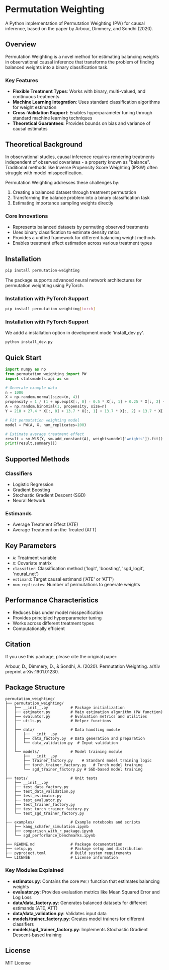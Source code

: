 # Permutation Weighting

A Python implementation of Permutation Weighting (PW) for causal inference, based on the paper by Arbour, Dimmery, and Sondhi (2020).

## Overview

Permutation Weighting is a novel method for estimating balancing weights in observational causal inference that transforms the problem of finding balanced weights into a binary classification task.

### Key Features

- **Flexible Treatment Types**: Works with binary, multi-valued, and continuous treatments
- **Machine Learning Integration**: Uses standard classification algorithms for weight estimation
- **Cross-Validation Support**: Enables hyperparameter tuning through standard machine learning techniques
- **Theoretical Guarantees**: Provides bounds on bias and variance of causal estimates

## Theoretical Background

In observational studies, causal inference requires rendering treatments independent of observed covariates - a property known as "balance". Traditional methods like Inverse Propensity Score Weighting (IPSW) often struggle with model misspecification.

Permutation Weighting addresses these challenges by:

1. Creating a balanced dataset through treatment permutation
2. Transforming the balance problem into a binary classification task
3. Estimating importance sampling weights directly

### Core Innovations

- Represents balanced datasets by permuting observed treatments
- Uses binary classification to estimate density ratios
- Provides a unified framework for different balancing weight methods
- Enables treatment effect estimation across various treatment types

## Installation

```bash
pip install permutation-weighting
```


The package supports advanced neural network architectures for permutation weighting using PyTorch.

### Installation with PyTorch Support

```bash
pip install permutation-weighting[torch]
```
### Installation with PyTorch Support

We addd a installation option in development mode 'install_dev.py'. 
```bash
python install_dev.py
```


## Quick Start

```python
import numpy as np
from permutation_weighting import PW
import statsmodels.api as sm

# Generate example data
n = 1000
X = np.random.normal(size=(n, 4))
propensity = 1 / (1 + np.exp(X[:, 0] - 0.5 * X[:, 1] + 0.25 * X[:, 2] + 0.1 * X[:, 3]))
A = np.random.binomial(1, propensity, size=n)
Y = 210 + 27.4 * X[:, 0] + 13.7 * X[:, 1] + 13.7 * X[:, 2] + 13.7 * X[:, 3] + np.random.normal(size=n)

# Fit permutation weighting model
model = PW(A, X, num_replicates=100)

# Estimate average treatment effect
result = sm.WLS(Y, sm.add_constant(A), weights=model['weights']).fit()
print(result.summary())
```

## Supported Methods

### Classifiers
- Logistic Regression
- Gradient Boosting
- Stochastic Gradient Descent (SGD)
- Neural Network

### Estimands
- Average Treatment Effect (ATE)
- Average Treatment on the Treated (ATT)

## Key Parameters

- `A`: Treatment variable
- `X`: Covariate matrix
- `classifier`: Classification method ('logit', 'boosting', 'sgd_logit', 'neural_net')
- `estimand`: Target causal estimand ('ATE' or 'ATT')
- `num_replicates`: Number of permutations to generate weights

## Performance Characteristics

- Reduces bias under model misspecification
- Provides principled hyperparameter tuning
- Works across different treatment types
- Computationally efficient

## Citation

If you use this package, please cite the original paper:

Arbour, D., Dimmery, D., & Sondhi, A. (2020). Permutation Weighting. arXiv preprint arXiv:1901.01230.

## Package Structure

```
permutation_weighting/
├── permutation_weighting/
│   ├── __init__.py          # Package initialization
│   ├── estimator.py         # Main estimation algorithm (PW function)
│   ├── evaluator.py         # Evaluation metrics and utilities
│   ├── utils.py             # Helper functions
│   │
│   ├── data/                # Data handling module
│   │   ├── __init__.py
│   │   ├── data_factory.py  # Data generation and preparation
│   │   └── data_validation.py  # Input validation
│   │
│   └── models/              # Model training module
│       ├── __init__.py
│       ├── trainer_factory.py    # Standard model training logic
│       ├── torch_trainer_factory.py   # Torch model training 
│       └── sgd_trainer_factory.py # SGD-based model training
│
├── tests/                   # Unit tests
│   ├── __init__.py
│   ├── test_data_factory.py
│   ├── test_data_validation.py
│   ├── test_estimator.py
│   ├── test_evaluator.py
│   ├── test_trainer_factory.py
│   ├── test_torch_trainer_factory.py
│   └── test_sgd_trainer_factory.py
│
├── examples/                # Example notebooks and scripts
│   ├── kang_schafer_simulation.ipynb
│   ├── comparison_with_r_package.ipynb
│   └── sgd_performance_benchmarks.ipynb
│
├── README.md                # Package documentation
├── setup.py                 # Package setup and distribution
├── pyproject.toml           # Build system requirements
└── LICENSE                  # License information
```

### Key Modules Explained

- **estimator.py**: Contains the core `PW()` function that estimates balancing weights
- **evaluator.py**: Provides evaluation metrics like Mean Squared Error and Log Loss
- **data/data_factory.py**: Generates balanced datasets for different estimands (ATE, ATT)
- **data/data_validation.py**: Validates input data
- **models/trainer_factory.py**: Creates model trainers for different classifiers
- **models/sgd_trainer_factory.py**: Implements Stochastic Gradient Descent-based training


## License

MIT License